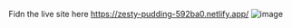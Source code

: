 Fidn the live site here https://zesty-pudding-592ba0.netlify.app/
![image](https://github.com/user-attachments/assets/732c15b7-90fd-444c-850b-3225bfe6219f)
